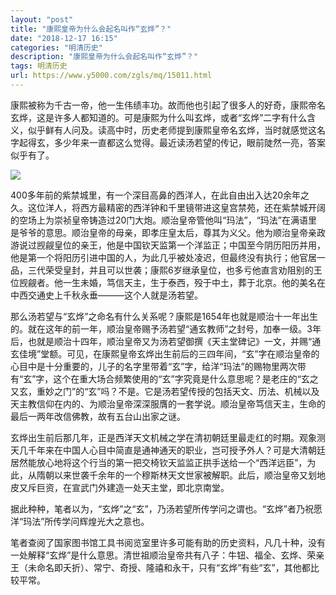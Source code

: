 ```yaml
---
layout: "post"
title: "康熙皇帝为什么会起名叫作“玄烨”？"
date: "2018-12-17 16:15"
categories: "明清历史"
description: "康熙皇帝为什么会起名叫作“玄烨”？"
tags: 明清历史
url: https://www.y5000.com/zgls/mq/15011.html
---
```






康熙被称为千古一帝，他一生伟绩丰功。故而他也引起了很多人的好奇，康熙帝名玄烨，这是许多人都知道的。可是康熙为什么叫玄烨，或者“玄烨”二字有什么含义，似乎鲜有人问及。读高中时，历史老师提到康熙皇帝名玄烨，当时就感觉这名字起得玄，多少年来一直都这么觉得。最近读汤若望的传记，眼前陡然一亮，答案似乎有了。

![](https://img.y5000.com/uploads/allimg/170224/6-1F224162350A7.jpg)

400多年前的紫禁城里，有一个深目高鼻的西洋人，在此自由出入达20余年之久。这位洋人，将西方最精密的西洋钟和千里镜带进这皇宫禁苑，还在紫禁城开阔的空场上为崇祯皇帝铸造过20门大炮。顺治皇帝管他叫“玛法”，“玛法”在满语里是爷爷的意思。顺治皇帝的母亲，即孝庄皇太后，尊其为义父。他为顺治皇帝亲政游说过觊觎皇位的亲王，他是中国钦天监第一个洋监正；中国至今阴历阳历并用，他是第一个将阳历引进中国的人，为此几乎被处凌迟，但最终没有执行；他官居一品，三代荣受皇封，并且可以世袭；康熙6岁继承皇位，也多亏他直言劝阻别的王位觊觎者。他一生未婚，笃信天主，生于泰西，殁于中土，葬于北京。他的美名在中西交通史上千秋永垂———这个人就是汤若望。

那么汤若望与“玄烨”之命名有什么关系呢？康熙是1654年也就是顺治十一年出生的。就在这年的前一年，顺治皇帝赐予汤若望“通玄教师”之封号，加奉一级。3年后，也就是顺治十四年，顺治皇帝又为汤若望御撰《天主堂碑记》一文，并赐“通玄佳境”堂额。可见，在康熙皇帝玄烨出生前后的三四年间，“玄”字在顺治皇帝的心目中是十分重要的，儿子的名字里带着“玄”字，给洋“玛法”的赐物里两次带有“玄”字，这个在重大场合频繁使用的“玄”字究竟是什么意思呢？是老庄的“玄之又玄，重妙之门”的“玄”吗？不是。它是汤若望传授的包括天文、历法、机械以及天主教信仰在内的、为顺治皇帝深深服膺的一套学说。顺治皇帝笃信天主，生命的最后一两年改信佛教，故有五台山出家之谜。

玄烨出生前后那几年，正是西洋天文机械之学在清初朝廷里最走红的时期。观象测天几千年来在中国人心目中简直是通神通天的职业，岂可授予外人？可是大清朝廷居然能放心地将这个行当的第一把交椅钦天监监正拱手送给一个“西洋远臣”，为此，从隋朝以来世袭千余年的一个穆斯林天文世家被解职。此后，顺治皇帝又划地皮又斥巨资，在宣武门外建造一处天主堂，即北京南堂。

据此种种，笔者以为，“玄烨”之“玄”，乃汤若望所传学问之谓也。“玄烨”者乃祝愿洋“玛法”所传学问辉煌光大之意也。

笔者查阅了国家图书馆工具书阅览室里许多可能有助的历史资料，凡几十种，没有一处解释“玄烨”是什么意思。清世祖顺治皇帝共有八子：牛钮、福全、玄烨、荣亲王（未命名即夭折）、常宁、奇授、隆禧和永干，只有“玄烨”有些“玄”，其他都比较平常。
